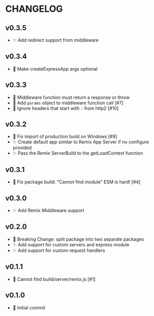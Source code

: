 # CHANGELOG

## v0.3.5

- ✨ Add redirect support from middleware

## v0.3.4

- 🔨 Make createExpressApp args optional

## v0.3.3

- 🔨 Middleware function must return a response or throw
- 🐛 Add `params` object to middleware function call [#7]
- 🐛 Ignore headers that start with `:` from http2 [#10]

## v0.3.2

- 🐛 Fix import of production build on Windows [#9]
- ✨ Create default app similar to Remix App Server if no configure provided
- ✨ Pass the Remix ServerBuild to the getLoadContext function

## v0.3.1

- 🐛 Fix package build: "Cannot find module" ESM is hard! [#4]

## v0.3.0

- ✨ Add Remix Middleware support

## v0.2.0

- 🚨 Breaking Change: split package into two separate packages
- ✨ Add support for custom servers and express module
- ✨ Add support for custom request handlers

## v0.1.1

- 🐛 Cannot find build/server/remix.js [#1]

## v0.1.0

- 🎉 Initial commit

